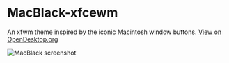 # MacBlack-xfcewm
An xfwm theme inspired by the iconic Macintosh window buttons.
[View on OpenDesktop.org](https://www.opendesktop.org/p/1288187/)

![MacBlack screenshot](https://github.com/rogierreerink/MacBlack-xfcewm/blob/master/extra/screenshot.png)
